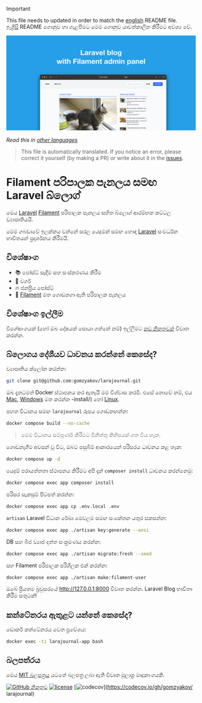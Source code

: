 >[!IMPORTANT]
>This file needs to updated in order to match the [english](/README.md) README file.  
>[ඉංග්‍රීසි](/README.md) README ගොනුව හා ගැළපීමට මෙම ගොනුව යාවත්කාලීන කිරීමට අවශ්‍ය වේ.

![Laravel blog with Filament admin panel](../docs/social-preview-en.png)

_Read this in [other languages](./Translations.md)_

>This file is automatically translated. If you notice an error, please correct it yourself (by making a PR) or write about it in the [issues](https://github.com/gomzyakov/larajournal/issues).

# Filament පරිපාලක පැනලය සමඟ Laravel බ්ලොග්

මෙය [Laravel](https://laravel.com) [Filament](https://filamentphp.com) පරිපාලක පැනලය සහිත බ්ලොග් ආරම්භක කට්ටල ව්‍යාපෘතියයි.

මෙම ගබඩාවේ ඉලක්කය වන්නේ සරල යෙදුමක් සමඟ හොඳ [Laravel](https://laravel.com) සංවර්ධන භාවිතයන් ප්‍රදර්ශනය කිරීමයි.

## විශේෂාංග

- 📚 පෝස්ට් සෑදීම සහ සංස්කරණය කිරීම
- 🥑 වර්ග
- 🔥 ජනප්‍රිය පෝස්ට්
- 🎉 [Filament](https://filamentphp.com) මත ගොඩනගා ඇති පරිපාලක පැනලය

## විශේෂාංග ඉල්ලීම

විශේෂාංගයක් (හෝ ඔබ දෝෂයක් සොයා ගන්නේ නම්) ඉල්ලීමට [නව නිකුතුවක්](https://github.com/gomzyakov/larajournal/issues/new) විවෘත කරන්න.

## බ්ලොගය දේශීයව ධාවනය කරන්නේ කෙසේද?

ව්‍යාපෘතිය ක්ලෝන කරන්න:

```bash
git clone git@github.com:gomzyakov/larajournal.git
```

ඔබ දැනටමත් Docker ස්ථාපනය කර ඇතැයි මම විශ්වාස කරමි. එසේ නොවේ නම්, එය [Mac](https://docs.docker.com/desktop/install/mac-install/), [Windows](https://docs.docker.com/desktop/install/windows) මත කරන්න -install/) හෝ [Linux](https://docs.docker.com/desktop/install/linux-install/).

පහත විධානය සමඟ `larajournal` රූපය ගොඩනඟන්න:

```bash
docker compose build --no-cache
```

>මෙම විධානය සම්පූර්ණ කිරීමට මිනිත්තු කිහිපයක් ගත විය හැක.

ගොඩනැගීම අවසන් වූ විට, ඔබට පසුබිම් ආකාරයෙන් පරිසරය ධාවනය කළ හැක:

```bash
docker compose up -d
```

යෙදුම් පරායත්තතා ස්ථාපනය කිරීමට අපි දැන් `composer install` ධාවනය කරන්නෙමු:

```bash
docker compose exec app composer install
```

පරිසර සැකසුම් පිටපත් කරන්න:

```bash
docker compose exec app cp .env.local .env
```

`artisan` Laravel විධාන රේඛා මෙවලම සමඟ සංකේතන යතුර සකසන්න:

```bash
docker compose exec app ./artisan key:generate --ansi
```

DB සහ බීජ ව්‍යාජ දත්ත සංක්‍රමණය කරන්න:

```bash
docker compose exec app ./artisan migrate:fresh --seed
```

සහ Filament පරිපාලක පරිශීලක එක් කරන්න:

```bash
docker compose exec app ./artisan make:filament-user
```

ඔබේ ප්‍රියතම බ්‍රවුසරයේ http://127.0.0.1:8000 විවෘත කරන්න. Laravel Blog භාවිතා කිරීම සතුටක්!

## කන්ටේනරය ඇතුළට යන්නේ කෙසේද?

ඩොකර් කන්ටේනරය වෙත ප්‍රවේශය:

```bash
docker exec -ti larajournal-app bash
```

## බලපත්රය

මෙය [MIT බලපත්‍රය](https://github.com/gomzyakov/php-code-style/blob/main/LICENSE) යටතේ බලපත්‍ර ලබා ඇති විවෘත මූලාශ්‍ර මෘදුකාංගයකි.


[![GitHub නිකුතුව](https://img.shields.io/github/release/gomzyakov/larajournal.svg)](https://github.com/gomzyakov/larajournal/releases/latest)
[![license](https://img.shields.io/badge/License-MIT-green.svg)](https://github.com/gomzyakov/larajournal/blob/development/LICENSE)
[![codecov](https://codecov.io/gh/gomzyakov/larajournal/branch/main/graph/badge.svg?token=4CYTVMVUYV)](https://codecov.io/gh/gomzyakov/ larajournal)
